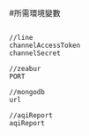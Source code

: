 #所需環境變數

```

//line
channelAccessToken
channelSecret

//zeabur
PORT

//mongodb
url

//aqiReport
aqiReport

```
